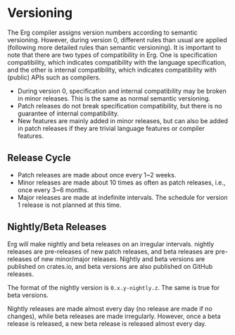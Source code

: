 # Versioning

The Erg compiler assigns version numbers according to semantic versioning.
However, during version 0, different rules than usual are applied (following more detailed rules than semantic versioning).
It is important to note that there are two types of compatibility in Erg. One is specification compatibility, which indicates compatibility with the language specification, and the other is internal compatibility, which indicates compatibility with (public) APIs such as compilers.

* During version 0, specification and internal compatibility may be broken in minor releases. This is the same as normal semantic versioning.
* Patch releases do not break specification compatibility, but there is no guarantee of internal compatibility.
* New features are mainly added in minor releases, but can also be added in patch releases if they are trivial language features or compiler features.

## Release Cycle

* Patch releases are made about once every 1~2 weeks.
* Minor releases are made about 10 times as often as patch releases, i.e., once every 3~6 months.
* Major releases are made at indefinite intervals. The schedule for version 1 release is not planned at this time.

## Nightly/Beta Releases

Erg will make nightly and beta releases on an irregular intervals. nightly releases are pre-releases of new patch releases, and beta releases are pre-releases of new minor/major releases.
Nightly and beta versions are published on crates.io, and beta versions are also published on GitHub releases.

The format of the nightly version is `0.x.y-nightly.z`. The same is true for beta versions.

Nightly releases are made almost every day (no release are made if no changes), while beta releases are made irregularly. However, once a beta release is released, a new beta release is released almost every day.
